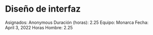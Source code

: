 # Diseño de interfaz

Asignados: Anonymous
Duración (horas): 2.25
Equipo: Monarca
Fecha: April 3, 2022
Horas Hombre: 2.25